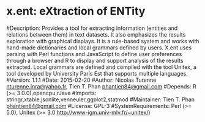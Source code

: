 # x.ent: eXtraction of ENTity
#Description: Provides a tool for extracting information (entities and relations between them) in text datasets. 
It also emphasizes the results exploration with graphical displays. It is a rule-based system and works with hand-made dictionaries and local grammars defined by users. 
X.ent uses parsing with Perl functions and JavaScript to define user preferences through a browser and R to display and support analysis of the results extracted.
Local grammars are defined and compiled with the tool Unitex, a tool developed by University Paris Est that supports multiple languages.
#Version: 1.1.1
#Date: 2015-02-20
#Author: Nicolas Turenne <nturenne.inra@yahoo.fr>, Tien T. Phan  <phantien84@gmail.com>
#Depends: R (>= 3.0.0),opencpu,rJava
#Imports: stringr,xtable,jsonlite,venneuler,ggplot2,statmod
#Maintainer: Tien T. Phan <phantien84@gmail.com>
#License: GPL-3
#SystemRequirements: Perl (>= 5.0), Unitex (>= 3.0 http://www-igm.univ-mlv.fr/~unitex/)
